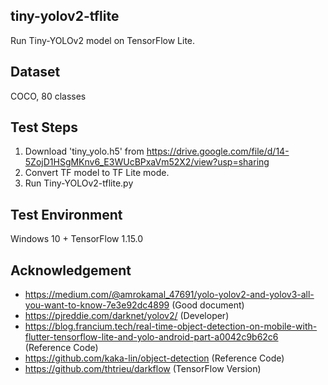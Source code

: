 ## tiny-yolov2-tflite
Run Tiny-YOLOv2 model on TensorFlow Lite.

## Dataset
COCO, 80 classes

## Test Steps
1. Download 'tiny_yolo.h5' from https://drive.google.com/file/d/14-5ZojD1HSgMKnv6_E3WUcBPxaVm52X2/view?usp=sharing
2. Convert TF model to TF Lite mode.
3. Run Tiny-YOLOv2-tflite.py

## Test Environment
Windows 10 + TensorFlow 1.15.0

## Acknowledgement
- https://medium.com/@amrokamal_47691/yolo-yolov2-and-yolov3-all-you-want-to-know-7e3e92dc4899 (Good document)
- https://pjreddie.com/darknet/yolov2/ (Developer)
- https://blog.francium.tech/real-time-object-detection-on-mobile-with-flutter-tensorflow-lite-and-yolo-android-part-a0042c9b62c6 (Reference Code)
- https://github.com/kaka-lin/object-detection (Reference Code)
- https://github.com/thtrieu/darkflow (TensorFlow Version)
